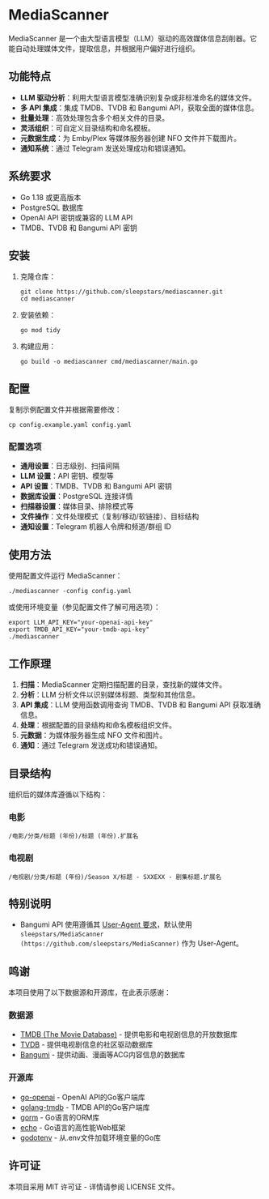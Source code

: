 # MediaScanner

MediaScanner 是一个由大型语言模型（LLM）驱动的高效媒体信息刮削器。它能自动处理媒体文件，提取信息，并根据用户偏好进行组织。

## 功能特点

- **LLM 驱动分析**：利用大型语言模型准确识别复杂或非标准命名的媒体文件。
- **多 API 集成**：集成 TMDB、TVDB 和 Bangumi API，获取全面的媒体信息。
- **批量处理**：高效处理包含多个相关文件的目录。
- **灵活组织**：可自定义目录结构和命名模板。
- **元数据生成**：为 Emby/Plex 等媒体服务器创建 NFO 文件并下载图片。
- **通知系统**：通过 Telegram 发送处理成功和错误通知。

## 系统要求

- Go 1.18 或更高版本
- PostgreSQL 数据库
- OpenAI API 密钥或兼容的 LLM API
- TMDB、TVDB 和 Bangumi API 密钥

## 安装

1. 克隆仓库：
   ```
   git clone https://github.com/sleepstars/mediascanner.git
   cd mediascanner
   ```

2. 安装依赖：
   ```
   go mod tidy
   ```

3. 构建应用：
   ```
   go build -o mediascanner cmd/mediascanner/main.go
   ```

## 配置

复制示例配置文件并根据需要修改：

```
cp config.example.yaml config.yaml
```

### 配置选项

- **通用设置**：日志级别、扫描间隔
- **LLM 设置**：API 密钥、模型等
- **API 设置**：TMDB、TVDB 和 Bangumi API 密钥
- **数据库设置**：PostgreSQL 连接详情
- **扫描器设置**：媒体目录、排除模式等
- **文件操作**：文件处理模式（复制/移动/软链接）、目标结构
- **通知设置**：Telegram 机器人令牌和频道/群组 ID

## 使用方法

使用配置文件运行 MediaScanner：

```
./mediascanner -config config.yaml
```

或使用环境变量（参见配置文件了解可用选项）：

```
export LLM_API_KEY="your-openai-api-key"
export TMDB_API_KEY="your-tmdb-api-key"
./mediascanner
```

## 工作原理

1. **扫描**：MediaScanner 定期扫描配置的目录，查找新的媒体文件。
2. **分析**：LLM 分析文件以识别媒体标题、类型和其他信息。
3. **API 集成**：LLM 使用函数调用查询 TMDB、TVDB 和 Bangumi API 获取准确信息。
4. **处理**：根据配置的目录结构和命名模板组织文件。
5. **元数据**：为媒体服务器生成 NFO 文件和图片。
6. **通知**：通过 Telegram 发送成功和错误通知。

## 目录结构

组织后的媒体库遵循以下结构：

### 电影
```
/电影/分类/标题 (年份)/标题 (年份).扩展名
```

### 电视剧
```
/电视剧/分类/标题 (年份)/Season X/标题 - SXXEXX - 剧集标题.扩展名
```

## 特别说明

- Bangumi API 使用遵循其 [User-Agent 要求](https://github.com/bangumi/api/blob/master/docs-raw/user%20agent.md)，默认使用 `sleepstars/MediaScanner (https://github.com/sleepstars/MediaScanner)` 作为 User-Agent。

## 鸣谢

本项目使用了以下数据源和开源库，在此表示感谢：

### 数据源

- [TMDB (The Movie Database)](https://www.themoviedb.org/) - 提供电影和电视剧信息的开放数据库
- [TVDB](https://thetvdb.com/) - 提供电视剧信息的社区驱动数据库
- [Bangumi](https://bgm.tv/) - 提供动画、漫画等ACG内容信息的数据库

### 开源库

- [go-openai](https://github.com/sashabaranov/go-openai) - OpenAI API的Go客户端库
- [golang-tmdb](https://github.com/cyruzin/golang-tmdb) - TMDB API的Go客户端库
- [gorm](https://github.com/go-gorm/gorm) - Go语言的ORM库
- [echo](https://github.com/labstack/echo) - Go语言的高性能Web框架
- [godotenv](https://github.com/joho/godotenv) - 从.env文件加载环境变量的Go库

## 许可证

本项目采用 MIT 许可证 - 详情请参阅 LICENSE 文件。
